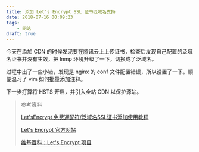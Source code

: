 ```yaml
---
title: 添加 Let's Encrypt SSL 证书泛域名支持
date: 2018-07-16 00:09:23
tags:
    - 网站
draft: true
---
```


今天在添加 CDN 的时候发现要在腾讯云上上传证书，检查后发现自己配置的泛域名证书并没有生效，把 lnmp 环境升级了一下，切换成了泛域名。

过程中出了一些小错，发现是 nginx 的 conf 文件配置错误，所以设置了一下。顺便温习了 vim 如何批量添加注释。

下一步打算将 HSTS 开启，并引入全站 CDN 以保护源站。

>参考资料
>
>[Let'sEncrypt 免费通配符/泛域名SSL证书添加使用教程](https://lnmp.org/faq/letsencrypt-wildcard-ssl.html)
>
>[Let's Encrypt 官方网站](https://letsencrypt.org/)
>
>[维基百科：Let's Encrypt 项目](https://zh.wikipedia.org/wiki/Let%27s_Encrypt)